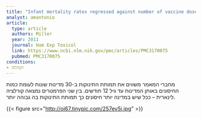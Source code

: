 ```yaml
---
title: "Infant mortality rates regressed against number of vaccine doses routinely given: Is there a biochemical or synergistic toxicity?"
analyst: amantonio
article:
  type: article
  authors: Miller
  year: 2011
  journal: Hum Exp Toxicol
  link: https://www.ncbi.nlm.nih.gov/pmc/articles/PMC3170075
  pubmed: PMC3170075
conditions:
- תמותה
---
```


מחברי המאמר משווים את תמותת התינוקות ב-30 מדינות שונות לעומת כמות החיסונים באותן המדינות עד גיל 12 חודשים. בין שני הפרמטרים נמצאה קורלציה לינארית – ככל שיש במדינה יותר חיסונים כך תמותת התינוקות בה גבוהה יותר.

{{< figure src="http://oi67.tinypic.com/257ev5i.jpg" >}}
